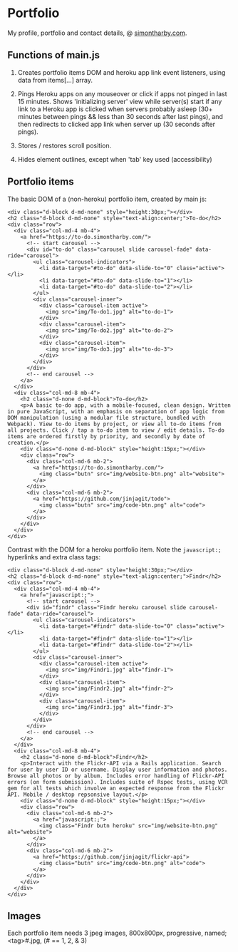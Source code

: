 # Portfolio

My profile, portfolio and contact details, @ [simontharby.com](https://simontharby.com).

## Functions of main.js

1. Creates portfolio items DOM and heroku app link event listeners, using data
   from items[...] array.

2. Pings Heroku apps on any mouseover or click if apps not pinged in last 15
   minutes. Shows 'initializing server' view while server(s) start if any
   link to a Heroku app is clicked when servers probably asleep (30+ minutes
   between pings && less than 30 seconds after last pings), and then redirects
   to clicked app link when server up (30 seconds after pings).

3. Stores / restores scroll position.

4. Hides element outlines, except when 'tab' key used (accessibility)

## Portfolio items

The basic DOM of a (non-heroku) portfolio item, created by main js:
```
<div class="d-block d-md-none" style="height:30px;"></div>
<h2 class="d-block d-md-none" style="text-align:center;">To-do</h2>
<div class="row">
  <div class="col-md-4 mb-4">
    <a href="https://to-do.simontharby.com/">
      <!-- start carousel -->
      <div id="to-do" class="carousel slide carousel-fade" data-ride="carousel">
        <ul class="carousel-indicators">
          <li data-target="#to-do" data-slide-to="0" class="active"></li>
          <li data-target="#to-do" data-slide-to="1"></li>
          <li data-target="#to-do" data-slide-to="2"></li>
        </ul>
        <div class="carousel-inner">
          <div class="carousel-item active">
            <img src="img/To-do1.jpg" alt="to-do-1">
          </div>
          <div class="carousel-item">
            <img src="img/To-do2.jpg" alt="to-do-2">
          </div>
          <div class="carousel-item">
            <img src="img/To-do3.jpg" alt="to-do-3">
          </div>
        </div>
      </div>
      <!-- end carousel -->
    </a>
  </div>
  <div class="col-md-8 mb-4">
    <h2 class="d-none d-md-block">To-do</h2>
    <p>A basic to-do app, with a mobile-focused, clean design. Written in pure JavaScript, with an emphasis on separation of app logic from DOM manipulation (using a modular file structure, bundled with Webpack). View to-do items by project, or view all to-do items from all projects. Click / tap a to-do item to view / edit details. To-do items are ordered firstly by priority, and secondly by date of creation.</p>
    <div class="d-none d-md-block" style="height:15px;"></div>
    <div class="row">
      <div class="col-md-6 mb-2">
        <a href="https://to-do.simontharby.com/">
          <img class="butn" src="img/website-btn.png" alt="website">
        </a>
      </div>
      <div class="col-md-6 mb-2">
        <a href="https://github.com/jinjagit/todo">
          <img class="butn" src="img/code-btn.png" alt="code">
        </a>
      </div>
    </div>
  </div>
</div>
```

Contrast with the DOM for a heroku portfolio item. Note the `javascript:;` hyperlinks and extra class tags:
```
<div class="d-block d-md-none" style="height:30px;"></div>
<h2 class="d-block d-md-none" style="text-align:center;">Findr</h2>
<div class="row">
  <div class="col-md-4 mb-4">
    <a href="javascript:;">
      <!-- start carousel -->
      <div id="findr" class="Findr heroku carousel slide carousel-fade" data-ride="carousel">
        <ul class="carousel-indicators">
          <li data-target="#findr" data-slide-to="0" class="active"></li>
          <li data-target="#findr" data-slide-to="1"></li>
          <li data-target="#findr" data-slide-to="2"></li>
        </ul>
        <div class="carousel-inner">
          <div class="carousel-item active">
            <img src="img/Findr1.jpg" alt="findr-1">
          </div>
          <div class="carousel-item">
            <img src="img/Findr2.jpg" alt="findr-2">
          </div>
          <div class="carousel-item">
            <img src="img/Findr3.jpg" alt="findr-3">
          </div>
        </div>
      </div>
      <!-- end carousel -->
    </a>
  </div>
  <div class="col-md-8 mb-4">
    <h2 class="d-none d-md-block">Findr</h2>
    <p>Interact with the Flickr-API via a Rails application. Search for user by user ID or username. Display user information and photos. Browse all photos or by album. Includes error handling of Flickr-API errors (on form submission). Includes suite of Rspec tests, using VCR gem for all tests which involve an expected response from the Flickr API. Mobile / desktop repsonsive layout.</p>
    <div class="d-none d-md-block" style="height:15px;"></div>
    <div class="row">
      <div class="col-md-6 mb-2">
        <a href="javascript:;">
          <img class="Findr butn heroku" src="img/website-btn.png" alt="website">
        </a>
      </div>
      <div class="col-md-6 mb-2">
        <a href="https://github.com/jinjagit/flickr-api">
          <img class="butn" src="img/code-btn.png" alt="code">
        </a>
      </div>
    </div>
  </div>
</div>
```

## Images

Each portfolio item needs 3 jpeg images, 800x800px, progressive, named; \<tag\>#.jpg, (# == 1, 2, & 3)
